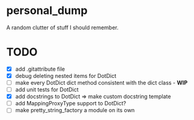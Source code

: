# personal_dump
A random clutter of stuff I should remember.

# TODO

- [x] add .gitattribute file
- [x] debug deleting nested items for DotDict
- [ ] make every DotDict dict method consistent with the dict class - **WIP**
- [ ] add unit tests for DotDict
- [x] add docstrings to DotDict => make custom docstring template
- [ ] add MappingProxyType support to DotDict?
- [ ] make pretty_string_factory a module on its own
